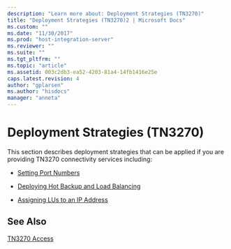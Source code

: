 ```yaml
---
description: "Learn more about: Deployment Strategies (TN3270)"
title: "Deployment Strategies (TN3270)2 | Microsoft Docs"
ms.custom: ""
ms.date: "11/30/2017"
ms.prod: "host-integration-server"
ms.reviewer: ""
ms.suite: ""
ms.tgt_pltfrm: ""
ms.topic: "article"
ms.assetid: 003c2db3-ea52-4203-81a4-14fb1416e25e
caps.latest.revision: 4
author: "gplarsen"
ms.author: "hisdocs"
manager: "anneta"
---
```

# Deployment Strategies (TN3270)
This section describes deployment strategies that can be applied if you are providing TN3270 connectivity services including:  
  
-   [Setting Port Numbers](../core/setting-port-numbers-tn3270-1.md)  
  
-   [Deploying Hot Backup and Load Balancing](../core/deploying-hot-backup-and-load-balancing-tn3270-1.md)  
  
-   [Assigning LUs to an IP Address](../core/assigning-lus-to-an-ip-address-tn3270-1.md)  
  
## See Also  
 [TN3270 Access](../core/tn3270-access2.md)
